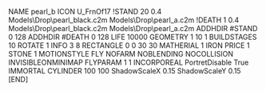 NAME pearl_b
ICON U_FrnOf17
!STAND  20 0.4 Models\Drop\pearl_black.c2m Models\Drop\pearl_a.c2m
!DEATH  1 0.4 Models\Drop\pearl_black.c2m Models\Drop\pearl_a.c2m
ADDHDIR #STAND 0 128
ADDHDIR #DEATH 0 128
LIFE 10000
GEOMETRY 1 10 1
BUILDSTAGES 10
ROTATE 1
INFO 3 8
RECTANGLE 0 0 30 30
MATHERIAL 1 IRON
PRICE 1 STONE 1
MOTIONSTYLE FLY
NOFARM
NOBLENDING
NOCOLLISION
INVISIBLEONMINIMAP
FLYPARAM 1 1
INCORPOREAL
PortretDisable True
IMMORTAL
CYLINDER 100 100
ShadowScaleX 0.15
ShadowScaleY 0.15
[END]
